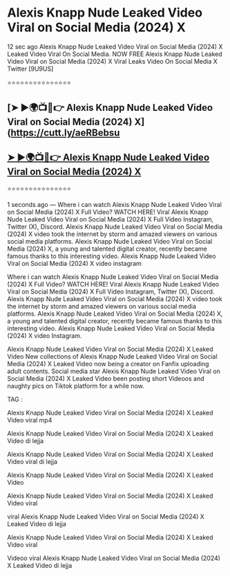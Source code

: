 ﻿# Alexis Knapp Nude Leaked Video Viral on Social Media (2024) X



12 sec ago Alexis Knapp Nude Leaked Video Viral on Social Media (2024) X Leaked Video Viral On Social Media. NOW FREE Alexis Knapp Nude Leaked Video Viral on Social Media (2024) X Viral Leaks Video On Social Media X Twitter [9U9US]

⭐⭐⭐⭐⭐⭐⭐⭐⭐⭐⭐⭐⭐⭐⭐

## [➤ ►🌍📺📱👉 Alexis Knapp Nude Leaked Video Viral on Social Media (2024) X](https://cutt.ly/aeRBebsu

## [➤ ►🌍📺📱👉 Alexis Knapp Nude Leaked Video Viral on Social Media (2024) X](https://cutt.ly/aeRBebsu)


⭐⭐⭐⭐⭐⭐⭐⭐⭐⭐⭐⭐⭐⭐⭐



1 seconds ago — Where i can watch Alexis Knapp Nude Leaked Video Viral on Social Media (2024) X Full Video? WATCH HERE! Viral Alexis Knapp Nude Leaked Video Viral on Social Media (2024) X Full Video Instagram, Twitter (X), Discord. Alexis Knapp Nude Leaked Video Viral on Social Media (2024) X video took the internet by storm and amazed viewers on various social media platforms. Alexis Knapp Nude Leaked Video Viral on Social Media (2024) X, a young and talented digital creator, recently became famous thanks to this interesting video. Alexis Knapp Nude Leaked Video Viral on Social Media (2024) X video instagram

Where i can watch Alexis Knapp Nude Leaked Video Viral on Social Media (2024) X Full Video? WATCH HERE! Viral Alexis Knapp Nude Leaked Video Viral on Social Media (2024) X Full Video Instagram, Twitter (X), Discord. Alexis Knapp Nude Leaked Video Viral on Social Media (2024) X video took the internet by storm and amazed viewers on various social media platforms. Alexis Knapp Nude Leaked Video Viral on Social Media (2024) X, a young and talented digital creator, recently became famous thanks to this interesting video. Alexis Knapp Nude Leaked Video Viral on Social Media (2024) X video Instagram.

Alexis Knapp Nude Leaked Video Viral on Social Media (2024) X Leaked Video New collections of Alexis Knapp Nude Leaked Video Viral on Social Media (2024) X Leaked Video now being a creator on Fanfix uploading adult contents. Social media star Alexis Knapp Nude Leaked Video Viral on Social Media (2024) X Leaked Video been posting short Videoos and naughty pics on Tiktok platform for a while now.

TAG :

 

Alexis Knapp Nude Leaked Video Viral on Social Media (2024) X Leaked Video viral mp4

 

Alexis Knapp Nude Leaked Video Viral on Social Media (2024) X Leaked Video di lejja

 

Alexis Knapp Nude Leaked Video Viral on Social Media (2024) X Leaked Video viral di lejja

 

Alexis Knapp Nude Leaked Video Viral on Social Media (2024) X Leaked Video

 

Alexis Knapp Nude Leaked Video Viral on Social Media (2024) X Leaked Video viral

 

viral Alexis Knapp Nude Leaked Video Viral on Social Media (2024) X Leaked Video di lejja

 

Alexis Knapp Nude Leaked Video Viral on Social Media (2024) X Leaked Video viral

 

Videoo viral Alexis Knapp Nude Leaked Video Viral on Social Media (2024) X Leaked Video di lejja